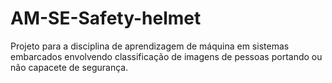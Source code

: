 # AM-SE-Safety-helmet
Projeto para a disciplina de aprendizagem de máquina em sistemas embarcados envolvendo classificação de imagens de pessoas portando ou não capacete de segurança.
